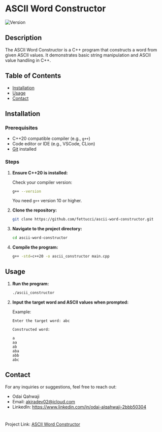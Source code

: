 # ASCII Word Constructor

![Version](https://img.shields.io/badge/version-1.0.0-green.svg)

## Description

The ASCII Word Constructor is a C++ program that constructs a word from given ASCII values. It demonstrates basic string manipulation and ASCII value handling in C++.

## Table of Contents

- [Installation](#installation)
- [Usage](#usage)
- [Contact](#contact)

## Installation

### Prerequisites

- C++20 compatible compiler (e.g., `g++`)
- Code editor or IDE (e.g., VSCode, CLion)
- [Git](https://git-scm.com/) installed

### Steps

1. **Ensure C++20 is installed:**

    Check your compiler version:
    ```bash
    g++ --version
    ```

    You need `g++` version 10 or higher.

2. **Clone the repository:**
    ```bash
    git clone https://github.com/fettucci/ascii-word-constructor.git
    ```

3. **Navigate to the project directory:**
    ```bash
    cd ascii-word-constructor
    ```

4. **Compile the program:**
    ```bash
    g++ -std=c++20 -o ascii_constructor main.cpp
    ```

## Usage

1. **Run the program:**
    ```bash
    ./ascii_constructor
    ```

2. **Input the target word and ASCII values when prompted:**

    Example:

    ```plaintext
    Enter the target word: abc

    Constructed word:

    a
    aa
    ab
    aba
    abb
    abc
    ```

## Contact

For any inquiries or suggestions, feel free to reach out:

- Odai Qahwaji
- Email: akiradev02@icloud.com
- LinkedIn: https://www.linkedin.com/in/odai-alqahwaji-2bbb50304
#
Project Link: [ASCII Word Constructor](https://github.com/fettucci/ascii-word-constructor)

